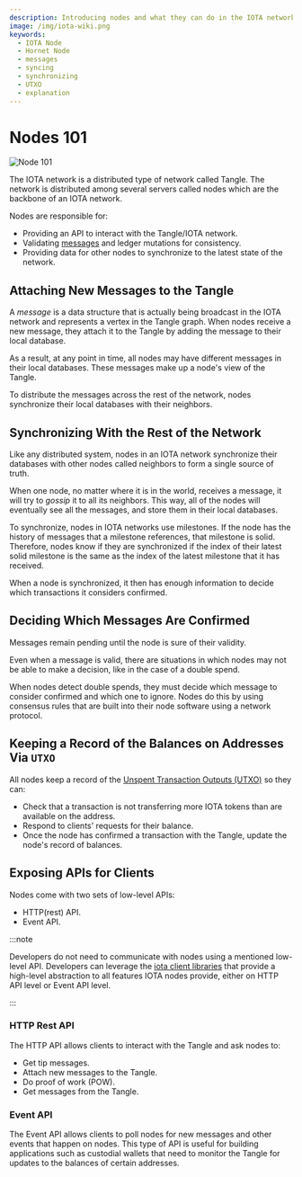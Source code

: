 ```yaml
---
description: Introducing nodes and what they can do in the IOTA network (Tangle).
image: /img/iota-wiki.png
keywords:
  - IOTA Node
  - Hornet Node
  - messages
  - syncing
  - synchronizing
  - UTXO
  - explanation
---
```


# Nodes 101

![Node 101](/img/Banner/banner_nodes_101.svg)

The IOTA network is a distributed type of network called Tangle. The network is distributed among several servers
called nodes which are the backbone of an IOTA network.

Nodes are responsible for:

- Providing an API to interact with the Tangle/IOTA network.
- Validating [messages](/introduction/reference/details#messages-payloads-and-transactions) and ledger mutations for consistency.
- Providing data for other nodes to synchronize to the latest state of the network.

## Attaching New Messages to the Tangle

A _message_ is a data structure that is actually being broadcast in the IOTA network and represents a vertex in the
Tangle graph. When nodes receive a new message, they attach it to the Tangle by adding the message to their local database.

As a result, at any point in time, all nodes may have different messages in their local databases. These messages make
up a node's view of the Tangle.

To distribute the messages across the rest of the network, nodes synchronize their local databases with their neighbors.

## Synchronizing With the Rest of the Network

Like any distributed system, nodes in an IOTA network synchronize their databases with other nodes called neighbors to form a
single source of truth.

When one node, no matter where it is in the world, receives a message, it will try to _gossip_ it to all its neighbors. This way, all of the nodes will eventually see all the messages, and store them in their local databases.

To synchronize, nodes in IOTA networks use milestones. If the node has the history of messages that a milestone references, that milestone is solid. Therefore, nodes know if they are synchronized if the index of their latest solid milestone is the same as the index of the latest milestone that it has received.

When a node is synchronized, it then has enough information to decide which transactions it considers confirmed.

## Deciding Which Messages Are Confirmed

Messages remain pending until the node is sure of their validity.

Even when a message is valid, there are situations in which nodes may not be able to make a decision, like in the case of a double spend.

When nodes detect double spends, they must decide which message to consider confirmed and which one to ignore. Nodes do this by using consensus rules that are built into their node software using a network protocol.

## Keeping a Record of the Balances on Addresses Via `UTXO`

All nodes keep a record of the [Unspent Transaction Outputs (UTXO)](/introduction/reference/details#unspent-transaction-output-utxo) so they can:

- Check that a transaction is not transferring more IOTA tokens than are available on the address.
- Respond to clients' requests for their balance.
- Once the node has confirmed a transaction with the Tangle, update the node's record of balances.

## Exposing APIs for Clients

Nodes come with two sets of low-level APIs:

- HTTP(rest) API.
- Event API.

:::note

Developers do not need to communicate with nodes using a mentioned low-level API. Developers can leverage the [iota client libraries](iota.rs/welcome) that provide a high-level abstraction to all features IOTA nodes provide, either on HTTP API level or Event API level.

:::

### HTTP Rest API

The HTTP API allows clients to interact with the Tangle and ask nodes to:

- Get tip messages.
- Attach new messages to the Tangle.
- Do proof of work (POW).
- Get messages from the Tangle.

### Event API

The Event API allows clients to poll nodes for new messages and other events that happen on nodes. This type of API is useful for building applications such as custodial wallets that need to monitor the Tangle for updates to the balances of certain addresses.

